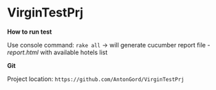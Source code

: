 VirginTestPrj
=============================

**How to run test**

Use console command: `rake all` -> will generate cucumber report file -*report.html* with available hotels list

**Git**

Project location: `https://github.com/AntonGord/VirginTestPrj`